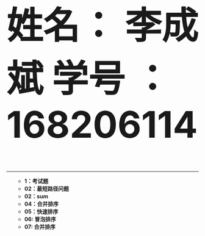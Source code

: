 <hold>
    <font size=12><b><h1>姓名： 李成斌     学号 ：168206114 </h1></b></font>
    <hr color = "#8000ff" size = "6" align = "right" noshade>
<ol>
    <UL><b>
        <li>1：考试题<br>
        <li>02：最短路径问题<br>
        <li>02：sum<br>
        <li>04：合并排序<br>
        <li>05：快速排序<br>
        <li>06: 冒泡排序<br>
        <li>07: 合并排序<br>
    </UL></b>
</ol><br>
</hold>
